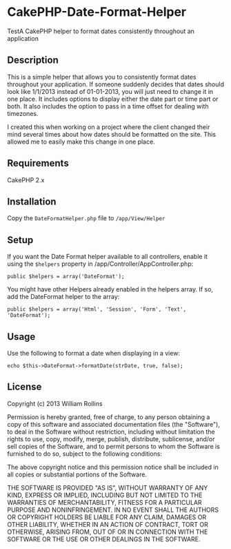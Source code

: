 CakePHP-Date-Format-Helper
==========================

<p>TestA CakePHP helper to format dates consistently throughout an application</p>

<h2>Description</h2>
<p>This is a simple helper that allows you to consistently format dates throughout your application. If someone suddenly decides that dates should look like 1/1/2013 instead of 01-01-2013, you will just need to change it in one place. It includes options to display either the date part or time part or both. It also includes the option to pass in a time offset for dealing with timezones.</p>

<p>I created this when working on a project where the client changed their mind several times about how dates should be formatted on the site. This allowed me to easily make this change in one place.</p>

<h2>Requirements</h2>
CakePHP 2.x

<h2>Installation</h2>
<p>Copy the <code>DateFormatHelper.php</code> file to <code>/app/View/Helper</code></p>

<h2>Setup</h2>
<p>If you want the Date Format helper available to all controllers, enable it using the <code>$helpers</code> property in /app/Controller/AppController.php:</p>
<pre><code>public $helpers = array('DateFormat');</code></pre>

<p>You might have other Helpers already enabled in the helpers array. If so, add the DateFormat helper to the array:</p>
<pre><code>public $helpers = array('Html', 'Session', 'Form', 'Text', 'DateFormat');</code></pre>

<h2>Usage</h2>
<p>Use the following to format a date when displaying in a view:</p>
<pre><code>echo $this->DateFormat->formatDate(strDate, true, false);</code></pre>

<h2>License</h2>
<p>Copyright (c) 2013 William Rollins</p>

<p>Permission is hereby granted, free of charge, to any person obtaining a copy of this software and associated documentation files (the "Software"), to deal in the Software without restriction, including without limitation the rights to use, copy, modify, merge, publish, distribute, sublicense, and/or sell copies of the Software, and to permit persons to whom the Software is furnished to do so, subject to the following conditions:</p>

<p>The above copyright notice and this permission notice shall be included in all copies or substantial portions of the Software.</p>

<p>THE SOFTWARE IS PROVIDED "AS IS", WITHOUT WARRANTY OF ANY KIND, EXPRESS OR IMPLIED, INCLUDING BUT NOT LIMITED TO THE WARRANTIES OF MERCHANTABILITY, FITNESS FOR A PARTICULAR PURPOSE AND NONINFRINGEMENT. IN NO EVENT SHALL THE AUTHORS OR COPYRIGHT HOLDERS BE LIABLE FOR ANY CLAIM, DAMAGES OR OTHER LIABILITY, WHETHER IN AN ACTION OF CONTRACT, TORT OR OTHERWISE, ARISING FROM, OUT OF OR IN CONNECTION WITH THE SOFTWARE OR THE USE OR OTHER DEALINGS IN THE SOFTWARE.</p>
